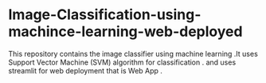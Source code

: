 # Image-Classification-using-machince-learning-web-deployed
This repository contains the image classifier using machine learning .It uses Support Vector Machine (SVM) algorithm for classification . and uses streamlit for web deployment that is Web App . 
